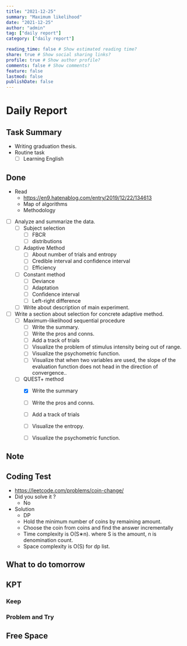 ```yaml
---
title: "2021-12-25"
summary: "Maximum likelihood"
date: "2021-12-25"
author: "admin"
tag: ["daily report"]
category: ["daily report"]

reading_time: false # Show estimated reading time?
share: true # Show social sharing links?
profile: true # Show author profile?
comments: false # Show comments?
feature: false
lastmod: false
publishDate: false
---
```


# Daily Report

## Task Summary

- Writing graduation thesis.
- Routine task
  - [ ] Learning English

## Done

- Read
  - https://en9.hatenablog.com/entry/2019/12/22/134613
  - Map of algorithms
  - Methodology
- [ ] Analyze and summarize the data.
  - [ ] Subject selection
    - [ ] FBCR
    - [ ] distributions
  - [ ] Adaptive Method
    - [ ] About number of trials and entropy
    - [ ] Credible interval and confidence interval
    - [ ] Efficiency
  - [ ] Constant method
    - [ ] Deviance
    - [ ] Adaptation
    - [ ] Confidence interval
    - [ ] Left-right difference
  - [ ] Write about description of main experiment.
- [ ] Write a section about selection for concrete adaptive method.
  - [ ] Maximum-likelihood sequential procedure
    - [ ] Write the summary.
    - [ ] Write the pros and conns.
    - [ ] Add a track of trials
    - [ ] Visualize the problem of stimulus intensity being out of range.
    - [ ] Visualize the psychometric function.
    - [ ] Visualize that when two variables are used, the slope of the evaluation function does not head in the direction of convergence..
  - [ ] QUEST+ method
    - [x] Write the summary
    - [ ] Write the pros and conns.
    - [ ] Add a track of trials
    - [ ] Visualize the entropy.
    - [ ] Visualize the psychometric function.


## Note


## Coding Test

- https://leetcode.com/problems/coin-change/
- Did you solve it ?
  - No
- Solution
  - DP
  - Hold the minimum number of coins by remaining amount.
  - Choose the coin from coins and find the answer incrementally
  - Time complexity is O(S∗n). where S is the amount, n is denomination count.
  - Space complexity is O(S) for dp list.


## What to do tomorrow

## KPT

### Keep

### Problem and Try

## Free Space

